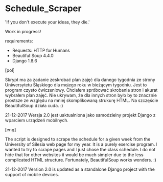# Schedule_Scraper
'If you don't execute your ideas, they die.'

Work in progress!

requirements:
* Requests: HTTP for Humans
* Beautiful Soup 4.4.0
* Django 1.8.6

[pol]

Skrypt ma za zadanie zeskrobać plan zajęć dla danego tygodnia ze
strony Uniwersytetu Śląskiego dla mojego roku w bieżącym tygodniu. 
Jest to program czysto ćwiczeniowy. Chciałem spróbować skrobania stron i akurat wybrałem plan
zajęć. Nie ukrywam, że dla innych stron było by to znacznie prostsze ze względu na mniej skomplikowaną 
strukurę HTML. Na szczęście BeautifulSoup działa cuda. :)


21-12-2017
Wersja 2.0 jest uaktualniona jako samodzielny projekt Django z wparciem urządzeń mobilnych.


[eng]

The script is designed to scrape the schedule for a given week from the University of Silesia web page for my year.
It is a purely exercise program. I wanted to try to scrape pages and I just chose the class schedule. 
I do not hide that for other websites it would be much simpler due to the less complicated HTML structure. 
Fortunately, BeautifulSoup works wonders. :)


21-12-2017
Version 2.0 is updated as a standalone Django project with the support of mobile devices.
